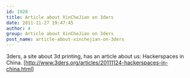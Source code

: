 ```yaml
---
id: 1928
title: Article about XinCheJian on 3ders
date: 2011-11-27 19:47:45
author: 4
group: Article about XinCheJian on 3ders
post_name: article-about-xinchejian-on-3ders
---
```


3ders, a site about 3d printing, has an article about us: Hackerspaces in China. [http://www.3ders.org/articles/20111124-hackerspaces-in-china.html]